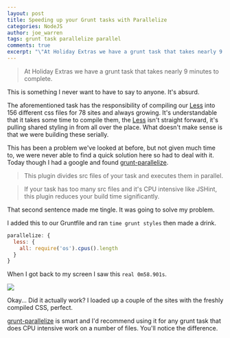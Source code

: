 ```yaml
---
layout: post
title: Speeding up your Grunt tasks with Parallelize
categories: NodeJS
author: joe_warren
tags: grunt task parallelize parallel
comments: true
excerpt: "\"At Holiday Extras we have a grunt task that takes nearly 9 minutes to complete.\" - This is something I never want to have to say to anyone. It's absurd."
---
```


> At Holiday Extras we have a grunt task that takes nearly 9 minutes to complete.

This is something I never want to have to say to anyone. It's absurd.

The aforementioned task has the responsibility of compiling our [Less](http://lesscss.org/) into 156 different css files for 78 sites and always growing. It's understandable that it takes some time to compile them, the [Less](http://lesscss.org/) isn't straight forward, it's pulling shared styling in from all over the place. What doesn't make sense is that we were building these serially.

This has been a problem we've looked at before, but not given much time to, we were never able to find a quick solution here so had to deal with it. Today though I had a google and found [grunt-parallelize](https://www.npmjs.com/package/grunt-parallelize).

> This plugin divides src files of your task and executes them in parallel.

> If your task has too many src files and it's CPU intensive like JSHint, this plugin reduces your build time significantly.

That second sentence made me tingle. It was going to solve my problem.


I added this to our Gruntfile and ran `time grunt styles` then made a drink.

```javascript
parallelize: {
  less: {
    all: require('os').cpus().length
  }
}
```

When I got back to my screen I saw this `real 0m58.901s`.

![](http://media4.giphy.com/media/7VIDOAbxnlQs/giphy.gif)

Okay... Did it actually work? I loaded up a couple of the sites with the freshly compiled CSS, perfect.

[grunt-parallelize](https://www.npmjs.com/package/grunt-parallelize) is smart and I'd recommend using it for any grunt task that does CPU intensive work on a number of files. You'll notice the difference.
